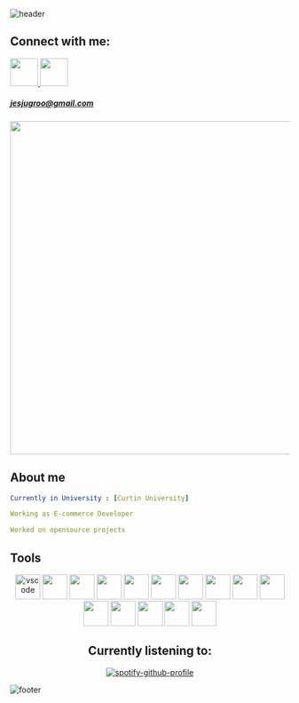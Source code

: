 ![header](https://capsule-render.vercel.app/api?type=waving&color=gradient&height=200&section=header&text=Hello%20World!&fontSize=90)

## Connect with me:
<a href="https://www.linkedin.com/in/brian-jugroo-599107254">
  <img height="50" src="https://cdn1.iconfinder.com/data/icons/logotypes/32/square-linkedin-512.png"/>
</a>

<a href="https://www.youtube.com/watch?v=dQw4w9WgXcQ">
  <img height="50" src="https://cdn4.iconfinder.com/data/icons/logos-brands-in-colors/48/google-gmail-512.png"/> 
  <h5>jesjugroo@gmail.com</h5>  
</a>

<p align="center">
  <img width="600" src="https://media.giphy.com/media/13HgwGsXF0aiGY/giphy.gif"/>
</p>

## About me
```yaml
Currently in University : [Curtin University]

Working as E-commerce Developer

Worked on opensource projects

```

## Tools
<p align="center">
  <img src="https://cdn.jsdelivr.net/gh/devicons/devicon/icons/vscode/vscode-original.svg" alt="vscode" width="45" height="45"/>
  <img src="https://cdn.jsdelivr.net/gh/devicons/devicon/icons/python/python-original.svg" width="45" height="45"/>
  <img src="https://cdn.jsdelivr.net/gh/devicons/devicon/icons/java/java-original.svg" width="45" height="45"/>
  <img src="https://cdn.jsdelivr.net/gh/devicons/devicon/icons/mysql/mysql-original-wordmark.svg" width="45" height="45"/>
  <img src="https://cdn.jsdelivr.net/gh/devicons/devicon/icons/react/react-original.svg" width="45" height="45"/>
  <img src="https://cdn.jsdelivr.net/gh/devicons/devicon/icons/c/c-original.svg" width="45" height="45"/>
  <img src="https://cdn.jsdelivr.net/gh/devicons/devicon/icons/figma/figma-original.svg" width="45" height="45"/>   
  <img src="https://cdn.jsdelivr.net/gh/devicons/devicon/icons/spring/spring-original-wordmark.svg" width="45" height="45"/>
  <img src="https://cdn.jsdelivr.net/gh/devicons/devicon/icons/css3/css3-original.svg" width="45" height="45"/>
  <img src="https://cdn.jsdelivr.net/gh/devicons/devicon/icons/materialui/materialui-original.svg" width="45" height="45"/>
  <img src="https://cdn.jsdelivr.net/gh/devicons/devicon/icons/linux/linux-original.svg" width="45" height="45"/>
  <img src="https://cdn.jsdelivr.net/gh/devicons/devicon/icons/mongodb/mongodb-plain-wordmark.svg" width="45" height="45"/>  
  <img src="https://cdn.jsdelivr.net/gh/devicons/devicon/icons/javascript/javascript-original.svg" width="45" height="45"/>
  <img src="https://cdn4.iconfinder.com/data/icons/logos-and-brands/512/4_Indesign_Adobe_logo_logos-512.png" width="45" height="45"/>  
  <img src="https://cdn.jsdelivr.net/gh/devicons/devicon/icons/photoshop/photoshop-plain.svg" width="45" height="45"/>
</p>


<!--## GitHub stats:-->
<!--![Prerendered's GitHub stats](https://github-readme-stats.vercel.app/api?username=Prerendered&show_icons=true&theme=radical)-->

<div align="center">
  
## Currently listening to:
[![spotify-github-profile](https://spotify-github-profile.vercel.app/api/view?uid=31xodqetcqvi7fr3nme5ikosfomm&cover_image=true&theme=Novatorem&show_offline=false&background_color=121212&interchange=false&bar_color_cover=true)](https://github.com/kittinan/spotify-github-profile)

<!--![Snake animation](https://github.com/thepiyushmalhotra/thepiyushmalhotra/blob/output/github-contribution-grid-snake.svg)-->

</div>

![footer](https://capsule-render.vercel.app/api?section=footer&type=waving)
